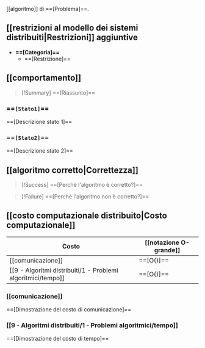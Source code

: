 [[algoritmo]] di ==[Problema]==.

## [[restrizioni al modello dei sistemi distribuiti|Restrizioni]] aggiuntive

- **==[Categoria]==**
	- ==[Restrizione]==

## [[comportamento]]

> [!Summary]
> ==[Riassunto]==

### ==`[Stato1]`==

==[Descrizione stato 1]==

### ==`[Stato2]`==

==[Descrizione stato 2]==

## [[algoritmo corretto|Correttezza]]

> [!Success]
> ==[Perchè l'algoritmo è corretto?]==

> [!Failure]
> ==[Perchè l'algoritmo non è corretto?]==

## [[costo computazionale distribuito|Costo computazionale]]

| Costo | [[notazione O-grande]] | 
|-|-|
| [[comunicazione]] | ==[O()]== |
| [[9 - Algoritmi distribuiti/1 - Problemi algoritmici/tempo]] | ==[O()]== |

### [[comunicazione]]

==[Dimostrazione del costo di comunicazione]==

### [[9 - Algoritmi distribuiti/1 - Problemi algoritmici/tempo]]

==[Dimostrazione del costo di tempo]==

